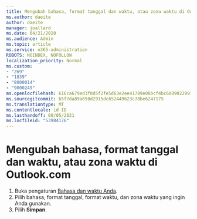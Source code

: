 ```yaml
---
title: Mengubah bahasa, format tanggal dan waktu, atau zona waktu di Outlook.com
ms.author: daeite
author: daeite
manager: joallard
ms.date: 04/21/2020
ms.audience: Admin
ms.topic: article
ms.service: o365-administration
ROBOTS: NOINDEX, NOFOLLOW
localization_priority: Normal
ms.custom:
- "269"
- "1839"
- "8000014"
- "9000249"
ms.openlocfilehash: 616ca679ed3f8d5f2fe5d63e2ee41789e08bcf4bc6809022991d1ede02d8cb49
ms.sourcegitcommit: b5f7da89a650d2915dc652449623c78be6247175
ms.translationtype: MT
ms.contentlocale: id-ID
ms.lasthandoff: 08/05/2021
ms.locfileid: "53984176"
---
```

# <a name="change-your-language-date-and-time-format-or-time-zone-in-outlookcom"></a>Mengubah bahasa, format tanggal dan waktu, atau zona waktu di Outlook.com

1. Buka pengaturan [Bahasa dan waktu Anda](https://go.microsoft.com/fwlink/?linkid=2085505).
1. Pilih bahasa, format tanggal, format waktu, dan zona waktu yang ingin Anda gunakan.
1. Pilih **Simpan**.
